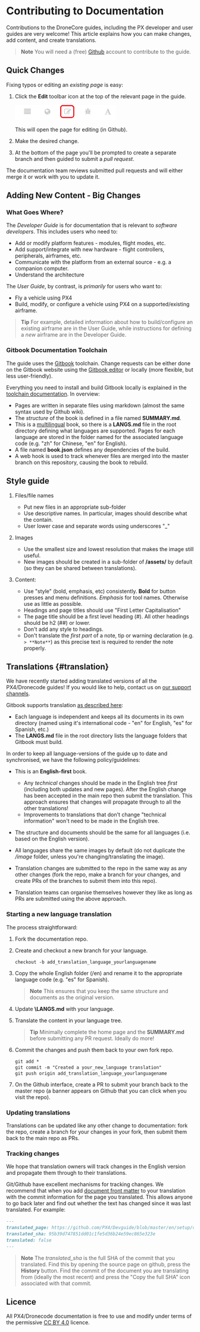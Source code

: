 # Contributing to Documentation

Contributions to the DroneCore guides, including the PX developer and user guides are very welcome!
This article explains how you can make changes, add content, and create translations.

> **Note** You will need a (free) [Github](http://github.com) account to contribute to the guide.

## Quick Changes

Fixing typos or editing an *existing page* is easy:
1. Click the **Edit** toolbar icon at the top of the relevant page in the guide.

   ![Gitbook: Edit Page button](../../assets/gitbook/gitbook_toolbar_icon_edit.png)
   
   This will open the page for editing (in Github).
1. Make the desired change.
1. At the bottom of the page you'll be prompted to create a separate branch and then 
   guided to submit a *pull request*.
   
The documentation team reviews submitted pull requests and will either merge
it or work with you to update it.

## Adding New Content - Big Changes

### What Goes Where?

The *Developer Guide* is for documentation that is relevant to *software developers*.
This includes users who need to: 
* Add or modify platform features - modules, flight modes, etc.
* Add support/integrate with new hardware - flight controllers, peripherals, airframes, etc.
* Communicate with the platform from an external source - e.g. a companion computer.
* Understand the architecture

The *User Guide*, by contrast, is *primarily* for users who want to:
* Fly a vehicle using PX4
* Build, modify, or configure a vehicle using PX4 on a supported/existing airframe.

> **Tip** For example, detailed information about how to build/configure an existing airframe are in the User Guide, 
> while instructions for defining a *new* airframe are in the Developer Guide.


### Gitbook Documentation Toolchain

The guide uses the [Gitbook](https://www.gitbook.com/about) toolchain. 
Change requests can be either done on the Gitbook website using the [Gitbook editor](https://gitbookio.gitbooks.io/documentation/content/editor/index.html)
or locally (more flexible, but less user-friendly). 

Everything you need to install and build Gitbook locally is explained in the 
[toolchain documentation](https://toolchain.gitbook.com/). In overview:

* Pages are written in separate files using markdown \(almost the same syntax used by Github wiki\). 
* The _structure_ of the book is defined in a file named **SUMMARY.md**.
* This is a [multilingual](https://toolchain.gitbook.com/languages.html) book, 
  so there is a **LANGS.md** file in the root directory defining what languages are supported. 
  Pages for each language are stored in the folder named for the associated language code \(e.g. "zh" for Chinese, "en" for English\). 
* A file named **book.json** defines any dependencies of the build.
* A web hook is used to track whenever files are merged into the master branch on this repository, causing the book to rebuild.



## Style guide

1. Files/file names

   * Put new files in an appropriate sub-folder
   * Use descriptive names. In particular, images should describe what the contain.
   * User lower case and separate words using underscores "\_"

2. Images

   * Use the smallest size and lowest resolution that makes the image still useful.
   * New images should be created in a sub-folder of **/assets/** by default 
     (so they can be shared between translations).

3. Content:

   * Use "style" \(bold, emphasis, etc\) consistently. **Bold** for button presses and menu definitions. 
     _Emphasis_ for tool names. Otherwise use as little as possible.
   * Headings and page titles should use "First Letter Capitalisation"
   * The page title should be a first level heading \(\#\). All other headings should be h2 \(\#\#\) or lower.
   * Don't add any style to headings.
   * Don't translate the *first part* of a note, tip or warning declaration (e.g. `> **Note**`) 
     as this precise text is required to render the note properly.

## Translations {#translation}

We have recently started adding translated versions of all the PX4/Dronecode guides! 
If you would like to help, contact us on [our support channels](../README.md#support). 

Gitbook supports translation [as described here](https://toolchain.gitbook.com/languages.html):
* Each language is independent and keeps all its documents in its own directory \(named using it's international code - "en" for English, "es" for Spanish, etc.\) 
* The **LANGS.md** file in the root directory lists the language folders that Gitbook must build.

In order to keep all language-versions of the guide up to date and synchronised, we have the following policy/guidelines:

* This is an **English-first** book.

  * Any _technical_ changes should be made in the English tree _first_ \(including both updates and new pages\). After the English change has been accepted in the main repo then submit the translation. This approach ensures that changes will propagate through to all the other translations!
  * Improvements to translations that don't change "technical information" won't need to be made in the English tree.

* The structure and documents should be the same for all languages \(i.e. based on the English version\).
* All languages share the same images by default \(do not duplicate the _/image_ folder, unless you're changing/translating the image\).
* Translation changes are submitted to the repo in the same way as any other changes \(fork the repo, make a branch for your changes, and create PRs of the branches to submit them into this repo\).
* Translation teams can organise themselves however they like as long as PRs are submitted using the above approach.


### Starting a new language translation

The process straightforward:

1. Fork the documentation repo.
1. Create and checkout a new branch for your language.
   ```
   checkout -b add_translation_language_yourlanguagename
   ```
1. Copy the whole English folder \(/en\) and rename it to the appropriate language code \(e.g. "es" for Spanish\).

   > **Note** This ensures that you keep the same structure and documents as the original version.

1. Update **\LANGS.md** with your language.
1. Translate the content in your language tree.

   > **Tip** Minimally complete the home page and the **SUMMARY.md** before submitting any PR request. Ideally do more!

1. Commit the changes and push them back to your own fork repo.
   ```
   git add *
   git commit -m "Created a your_new_language translation"
   git push origin add_translation_language_yourlanguagename
   ```

1. On the Github interface, create a PR to submit your branch back to the master repo \(a banner appears on Github that you can click when you visit the repo\).

### Updating translations

Translations can be updated like any other change to documentation: fork the repo, create a branch for your changes in your fork, then submit them back to the main repo as PRs.

### Tracking changes

We hope that translation owners will track changes in the English version and propagate them through to their translations.

Git/Github have excellent mechanisms for tracking changes. We recommend that when you add [document front matter](https://toolchain.gitbook.com/pages.html#front-matter) to your translation with the commit information for the page you translated. This allows anyone to go back later and find out whether the text has changed since it was last translated. For example:

```md
---
translated_page: https://github.com/PX4/Devguide/blob/master/en/setup/config_initial.md
translated_sha: 95b39d747851dd01c1fe5d36b24e59ec865e323e
translated: false
---
```

> **Note** The *translated_sha* is the full SHA of the commit that you translated. Find this by opening the source page on github, press the **History** button. Find the commit of the document you are translating from (ideally the most recent) and press the "Copy the full SHA" icon associated with that commit.


## Licence

All PX4/Dronecode documentation is free to use and modify under terms of the permissive 
[CC BY 4.0](https://creativecommons.org/licenses/by/4.0/) licence.
